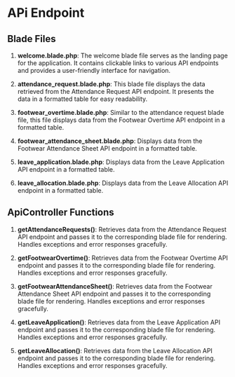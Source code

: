 # APi Endpoint

## Blade Files

1. **welcome.blade.php**: The welcome blade file serves as the landing page for the application. It contains clickable links to various API endpoints and provides a user-friendly interface for navigation.

2. **attendance_request.blade.php**: This blade file displays the data retrieved from the Attendance Request API endpoint. It presents the data in a formatted table for easy readability.

3. **footwear_overtime.blade.php**: Similar to the attendance request blade file, this file displays data from the Footwear Overtime API endpoint in a formatted table.

4. **footwear_attendance_sheet.blade.php**: Displays data from the Footwear Attendance Sheet API endpoint in a formatted table.

5. **leave_application.blade.php**: Displays data from the Leave Application API endpoint in a formatted table.

6. **leave_allocation.blade.php**: Displays data from the Leave Allocation API endpoint in a formatted table.

## ApiController Functions

1. **getAttendanceRequests()**: Retrieves data from the Attendance Request API endpoint and passes it to the corresponding blade file for rendering. Handles exceptions and error responses gracefully.

2. **getFootwearOvertime()**: Retrieves data from the Footwear Overtime API endpoint and passes it to the corresponding blade file for rendering. Handles exceptions and error responses gracefully.

3. **getFootwearAttendanceSheet()**: Retrieves data from the Footwear Attendance Sheet API endpoint and passes it to the corresponding blade file for rendering. Handles exceptions and error responses gracefully.

4. **getLeaveApplication()**: Retrieves data from the Leave Application API endpoint and passes it to the corresponding blade file for rendering. Handles exceptions and error responses gracefully.

5. **getLeaveAllocation()**: Retrieves data from the Leave Allocation API endpoint and passes it to the corresponding blade file for rendering. Handles exceptions and error responses gracefully.

